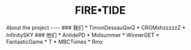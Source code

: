 <h1 align="center">FIRE•TIDE</h1>
About the project
----
### 我们
* TimonDessauQwQ
* CRGMxhzzzzzZ
* InfinitySKY
### 他们
* AntidePD
* Midsummer
* WinnerGET
* FantasticGame
* T
* MBCTvines
* Rmx